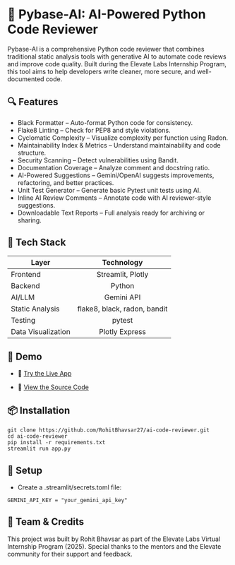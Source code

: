 # 🧠 Pybase-AI: AI-Powered Python Code Reviewer
Pybase-AI is a comprehensive Python code reviewer that combines traditional static analysis tools with generative AI to automate code reviews and improve code quality. Built during the Elevate Labs Internship Program, this tool aims to help developers write cleaner, more secure, and well-documented code.

## 🔍 Features
- Black Formatter – Auto-format Python code for consistency.
- Flake8 Linting – Check for PEP8 and style violations.
- Cyclomatic Complexity – Visualize complexity per function using Radon.
- Maintainability Index & Metrics – Understand maintainability and code structure.
- Security Scanning – Detect vulnerabilities using Bandit.
- Documentation Coverage – Analyze comment and docstring ratio.
- AI-Powered Suggestions – Gemini/OpenAI suggests improvements, refactoring, and better practices.
- Unit Test Generator – Generate basic Pytest unit tests using AI.
- Inline AI Review Comments – Annotate code with AI reviewer-style suggestions.
- Downloadable Text Reports – Full analysis ready for archiving or sharing.

## 🧰 Tech Stack

| Layer | Technology |
| ------------- |:-------------:|
| Frontend | Streamlit, Plotly |
| Backend | Python |
| AI/LLM | Gemini API |
| Static Analysis | flake8, black, radon, bandit |
| Testing | pytest |
| Data Visualization | Plotly Express |

## 🚀 Demo
- 🔗 [Try the Live App](https://pybase-review.streamlit.app/)

- 📂 [View the Source Code](https://github.com/RohitBhavsar27/ai-code-reviewer)

## 📦 Installation
```
git clone https://github.com/RohitBhavsar27/ai-code-reviewer.git
cd ai-code-reviewer
pip install -r requirements.txt
streamlit run app.py
```

## 🔐 Setup
- Create a .streamlit/secrets.toml file:
```
GEMINI_API_KEY = "your_gemini_api_key"
```

## 👥 Team & Credits
This project was built by Rohit Bhavsar as part of the Elevate Labs Virtual Internship Program (2025).
Special thanks to the mentors and the Elevate community for their support and feedback.
